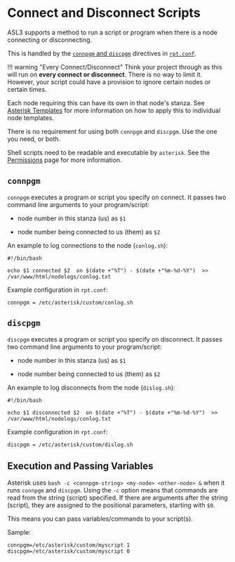 # Connect and Disconnect Scripts
ASL3 supports a method to run a script or program when there is a node connecting or disconnecting.

This is handled by the [`connpgm` and `discpgm`](../config/rpt_conf.md#connpgm-and-discpgm) directives in [`rpt.conf`](../config/rpt_conf.md).

!!! warning "Every Connect/Disconnect"
    Think your project through as this will run on **every connect or disconnect**. There is no way to limit it. However, your script could have a provision to ignore certain nodes or certain times.

Each node requiring this can have its own in that node's stanza. See [Asterisk Templates](./conftmpl.md) for more information on how to apply this to individual node templates.

There is no requirement for using both `connpgm` and `discpgm`. Use the one you need, or both.

Shell scripts need to be readable and executable by `asterisk`. See the [Permissions](./permissions.md) page for more information.

## `connpgm`
`connpgm` executes a program or script you specify on connect. It passes two command line arguments to your program/script:

* node number in this stanza (us) as `$1`

* node number being connected to us (them) as `$2`

An example to log connections to the node (`conlog.sh`):

```
#!/bin/bash

echo $1 connected $2  on $(date +"%T") - $(date +"%m-%d-%Y")  >> /var/www/html/nodelogs/conlog.txt
```

Example configuration in `rpt.conf`:

```
connpgm = /etc/asterisk/custom/conlog.sh
```

## `discpgm`
`discpgm` executes a program or script you specify on disconnect. It passes two command line arguments to your program/script:

* node number in this stanza (us) as `$1`

* node number being connected to us (them) as `$2`

An example to log disconnects from the node (`dislog.sh`):

```
#!/bin/bash

echo $1 disconnected $2  on $(date +"%T") - $(date +"%m-%d-%Y")  >> /var/www/html/nodelogs/conlog.txt
```

Example configuration in `rpt.conf`:

```
discpgm = /etc/asterisk/custom/dislog.sh
```

## Execution and Passing Variables
Asterisk uses `bash -c <connpgm-string> <my-node> <other-node> &` when it runs `connpgm` and `discpgm`. Using the `-c` option means that commands are read from the string (script) specified. If there are arguments after the string (script), they are assigned to the positional parameters, starting with `$0`.

This means you can pass variables/commands to your script(s). 

Sample:

```
connpgm=/etc/asterisk/custom/myscript 1
discpgm=/etc/asterisk/custom/myscript 0
```


